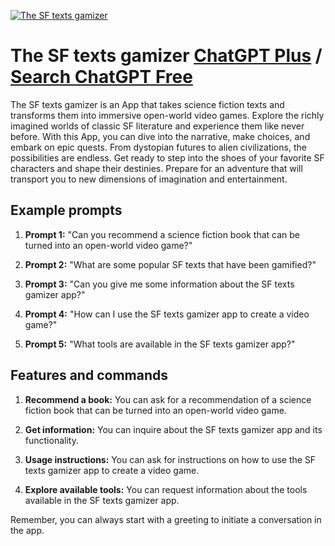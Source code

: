 
[![The SF texts gamizer](https://files.oaiusercontent.com/file-xRfUNV7r78IxU1yWZgSB2Cn9?se=2123-10-19T13%3A01%3A12Z&sp=r&sv=2021-08-06&sr=b&rscc=max-age%3D31536000%2C%20immutable&rscd=attachment%3B%20filename%3D8b7c696c-95c9-4a5e-84d7-fc53304f335c.png&sig=9nTLitgpi0Mt6QAat9LSyRFFNxacBd6%2Bu2DVpgXurrI%3D)](https://chat.openai.com/g/g-IZst9maGN-the-sf-texts-gamizer)

# The SF texts gamizer [ChatGPT Plus](https://chat.openai.com/g/g-IZst9maGN-the-sf-texts-gamizer) / [Search ChatGPT Free](https://gptcall.net/index.html#/?search=The%20SF%20texts%20gamizer)

The SF texts gamizer is an App that takes science fiction texts and transforms them into immersive open-world video games. Explore the richly imagined worlds of classic SF literature and experience them like never before. With this App, you can dive into the narrative, make choices, and embark on epic quests. From dystopian futures to alien civilizations, the possibilities are endless. Get ready to step into the shoes of your favorite SF characters and shape their destinies. Prepare for an adventure that will transport you to new dimensions of imagination and entertainment.

## Example prompts

1. **Prompt 1:** "Can you recommend a science fiction book that can be turned into an open-world video game?"

2. **Prompt 2:** "What are some popular SF texts that have been gamified?"

3. **Prompt 3:** "Can you give me some information about the SF texts gamizer app?"

4. **Prompt 4:** "How can I use the SF texts gamizer app to create a video game?"

5. **Prompt 5:** "What tools are available in the SF texts gamizer app?"

## Features and commands

1. **Recommend a book:** You can ask for a recommendation of a science fiction book that can be turned into an open-world video game.

2. **Get information:** You can inquire about the SF texts gamizer app and its functionality.

3. **Usage instructions:** You can ask for instructions on how to use the SF texts gamizer app to create a video game.

4. **Explore available tools:** You can request information about the tools available in the SF texts gamizer app.

Remember, you can always start with a greeting to initiate a conversation in the app.


